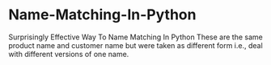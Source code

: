 # Name-Matching-In-Python
Surprisingly Effective Way To Name Matching In Python  These are the same product name and customer name but were taken as different form i.e., deal with different versions of one name.
